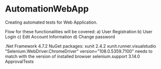# AutomationWebApp

Creating automated tests for Web Application.

Flow for these functionalities will be covered: 
a) User Registration 
b) User Login 
c) Edit Account Information 
d) Change password

.Net Framework 4.7.2
NuGet packages:
 xunit 2.4.2 
 xunit.runner.visualstudio 
"Selenium.WebDriver.ChromeDriver" version="108.0.5359.7100" needs to match with the version of installed browser 
selenium.support 3.14.0
ApprovalTests
